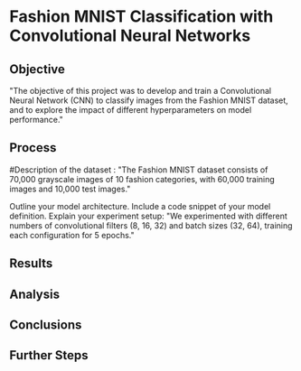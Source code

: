 # Fashion MNIST Classification with Convolutional Neural Networks

## Objective

"The objective of this project was to develop and train a Convolutional Neural Network (CNN) to classify images from the Fashion MNIST dataset, and to explore the impact of different hyperparameters on model performance."

## Process
#Description of the dataset : "The Fashion MNIST dataset consists of 70,000 grayscale images of 10 fashion categories, with 60,000 training images and 10,000 test images."

Outline your model architecture. Include a code snippet of your model definition.
Explain your experiment setup: "We experimented with different numbers of convolutional filters (8, 16, 32) and batch sizes (32, 64), training each configuration for 5 epochs."

## Results

## Analysis

## Conclusions

## Further Steps